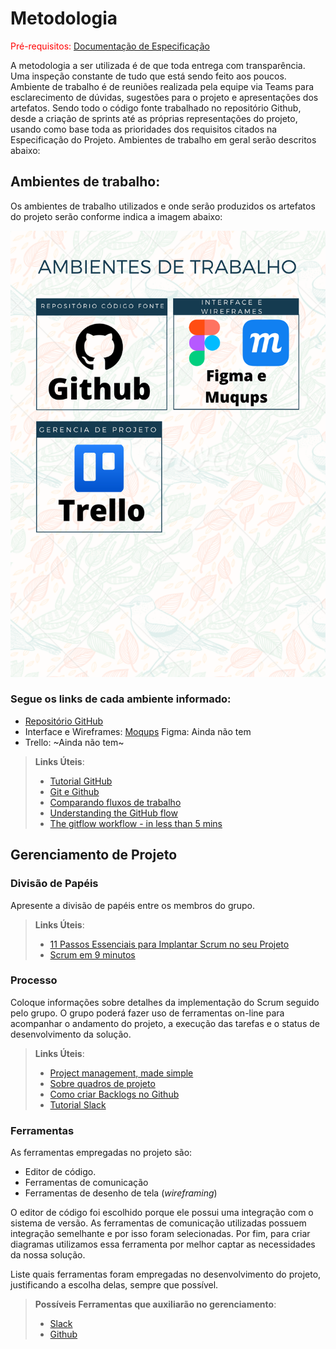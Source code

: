 
# Metodologia

<span style="color:red">Pré-requisitos: <a href="2-Especificação do Projeto.md"> Documentação de Especificação</a></span>

A metodologia a ser utilizada é de que toda entrega com transparência. Uma inspeção constante de tudo que está sendo feito aos poucos. Ambiente de trabalho é de reuniões realizada pela equipe via Teams para esclarecimento de dúvidas, sugestões para o projeto e apresentações dos artefatos. Sendo todo o código fonte trabalhado no repositório Github, desde a criação de sprints até as próprias representações do projeto, usando como base toda as prioridades dos requisitos citados na Especificação do Projeto. Ambientes de trabalho em geral serão descritos abaixo:


## Ambientes de trabalho:
Os ambientes de trabalho utilizados e onde serão produzidos os artefatos do projeto serão conforme indica a imagem abaixo:

![Workspace](img/workspace.png)
### Segue os links de cada ambiente informado:
- [Repositório GitHub](https://github.com/ICEI-PUC-Minas-PMV-ADS/pmv-ads-2022-1-e1-proj-web-t2-vechile-protection)
- Interface e Wireframes: [Moqups](https://app.moqups.com/fINfnxbExoGxMFqV1S40dykbsNIbcYYH/view/page/afcf69248?ui=0) Figma: Ainda não tem
- Trello: ~Ainda não tem~

> **Links Úteis**:
> - [Tutorial GitHub](https://guides.github.com/activities/hello-world/)
> - [Git e Github](https://www.youtube.com/playlist?list=PLHz_AreHm4dm7ZULPAmadvNhH6vk9oNZA)
>  - [Comparando fluxos de trabalho](https://www.atlassian.com/br/git/tutorials/comparing-workflows)
> - [Understanding the GitHub flow](https://guides.github.com/introduction/flow/)
> - [The gitflow workflow - in less than 5 mins](https://www.youtube.com/watch?v=1SXpE08hvGs)

## Gerenciamento de Projeto

### Divisão de Papéis

Apresente a divisão de papéis entre os membros do grupo.

> **Links Úteis**:
> - [11 Passos Essenciais para Implantar Scrum no seu 
> Projeto](https://mindmaster.com.br/scrum-11-passos/)
> - [Scrum em 9 minutos](https://www.youtube.com/watch?v=XfvQWnRgxG0)

### Processo

Coloque  informações sobre detalhes da implementação do Scrum seguido pelo grupo. O grupo poderá fazer uso de ferramentas on-line para acompanhar o andamento do projeto, a execução das tarefas e o status de desenvolvimento da solução.
 
> **Links Úteis**:
> - [Project management, made simple](https://github.com/features/project-management/)
> - [Sobre quadros de projeto](https://docs.github.com/pt/github/managing-your-work-on-github/about-project-boards)
> - [Como criar Backlogs no Github](https://www.youtube.com/watch?v=RXEy6CFu9Hk)
> - [Tutorial Slack](https://slack.com/intl/en-br/)

### Ferramentas

As ferramentas empregadas no projeto são:

- Editor de código.
- Ferramentas de comunicação
- Ferramentas de desenho de tela (_wireframing_)

O editor de código foi escolhido porque ele possui uma integração com o
sistema de versão. As ferramentas de comunicação utilizadas possuem
integração semelhante e por isso foram selecionadas. Por fim, para criar
diagramas utilizamos essa ferramenta por melhor captar as
necessidades da nossa solução.

Liste quais ferramentas foram empregadas no desenvolvimento do projeto, justificando a escolha delas, sempre que possível.
 
> **Possíveis Ferramentas que auxiliarão no gerenciamento**: 
> - [Slack](https://slack.com/)
> - [Github](https://github.com/)

